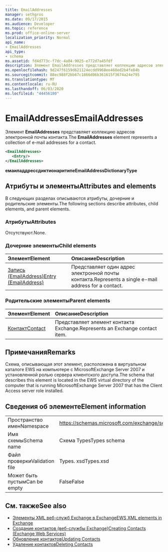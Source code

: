 ```yaml
---
title: EmailAddresses
manager: sethgros
ms.date: 09/17/2015
ms.audience: Developer
ms.topic: reference
ms.prod: office-online-server
localization_priority: Normal
api_name:
- EmailAddresses
api_type:
- schema
ms.assetid: fd4d773c-f7dc-4a04-9025-e772d7a45fdf
description: Элемент EmailAddresses представляет коллекцию адресов электронной почты контакта.
ms.openlocfilehash: 9d247f6159d621124ecdd9968ee468ed2b4fe84b
ms.sourcegitcommit: 88ec988f2bb67c1866d06b361615f3674a24e795
ms.translationtype: MT
ms.contentlocale: ru-RU
ms.lasthandoff: 06/03/2020
ms.locfileid: "44456180"
---
```

# <a name="emailaddresses"></a><span data-ttu-id="11db9-103">EmailAddresses</span><span class="sxs-lookup"><span data-stu-id="11db9-103">EmailAddresses</span></span>

<span data-ttu-id="11db9-104">Элемент **EmailAddresses** представляет коллекцию адресов электронной почты контакта.</span><span class="sxs-lookup"><span data-stu-id="11db9-104">The **EmailAddresses** element represents a collection of e-mail addresses for a contact.</span></span> 
  
```xml
<EmailAddresses>
   <Entry/>
</EmailAddresses>
```

 <span data-ttu-id="11db9-105">**емаиладдрессдиктионаритипе**</span><span class="sxs-lookup"><span data-stu-id="11db9-105">**EmailAddressDictionaryType**</span></span>
## <a name="attributes-and-elements"></a><span data-ttu-id="11db9-106">Атрибуты и элементы</span><span class="sxs-lookup"><span data-stu-id="11db9-106">Attributes and elements</span></span>

<span data-ttu-id="11db9-107">В следующих разделах описываются атрибуты, дочерние и родительские элементы.</span><span class="sxs-lookup"><span data-stu-id="11db9-107">The following sections describe attributes, child elements, and parent elements.</span></span>
  
### <a name="attributes"></a><span data-ttu-id="11db9-108">Атрибуты</span><span class="sxs-lookup"><span data-stu-id="11db9-108">Attributes</span></span>

<span data-ttu-id="11db9-109">Отсутствуют.</span><span class="sxs-lookup"><span data-stu-id="11db9-109">None.</span></span>
  
### <a name="child-elements"></a><span data-ttu-id="11db9-110">Дочерние элементы</span><span class="sxs-lookup"><span data-stu-id="11db9-110">Child elements</span></span>

|<span data-ttu-id="11db9-111">**Элемент**</span><span class="sxs-lookup"><span data-stu-id="11db9-111">**Element**</span></span>|<span data-ttu-id="11db9-112">**Описание**</span><span class="sxs-lookup"><span data-stu-id="11db9-112">**Description**</span></span>|
|:-----|:-----|
|[<span data-ttu-id="11db9-113">Запись (EmailAddress)</span><span class="sxs-lookup"><span data-stu-id="11db9-113">Entry (EmailAddress)</span></span>](entry-emailaddress.md) <br/> |<span data-ttu-id="11db9-114">Представляет один адрес электронной почты контакта.</span><span class="sxs-lookup"><span data-stu-id="11db9-114">Represents a single e-mail address for a contact.</span></span>  <br/> |
   
### <a name="parent-elements"></a><span data-ttu-id="11db9-115">Родительские элементы</span><span class="sxs-lookup"><span data-stu-id="11db9-115">Parent elements</span></span>

|<span data-ttu-id="11db9-116">**Элемент**</span><span class="sxs-lookup"><span data-stu-id="11db9-116">**Element**</span></span>|<span data-ttu-id="11db9-117">**Описание**</span><span class="sxs-lookup"><span data-stu-id="11db9-117">**Description**</span></span>|
|:-----|:-----|
|[<span data-ttu-id="11db9-118">Контакт</span><span class="sxs-lookup"><span data-stu-id="11db9-118">Contact</span></span>](contact.md) <br/> |<span data-ttu-id="11db9-119">Представляет элемент контакта Exchange.</span><span class="sxs-lookup"><span data-stu-id="11db9-119">Represents an Exchange contact item.</span></span>  <br/> |
   
## <a name="remarks"></a><span data-ttu-id="11db9-120">Примечания</span><span class="sxs-lookup"><span data-stu-id="11db9-120">Remarks</span></span>

<span data-ttu-id="11db9-121">Схема, описывающая этот элемент, расположена в виртуальном каталоге EWS на компьютере с MicrosoftExchange Server 2007 и установленной ролью сервера клиентского доступа.</span><span class="sxs-lookup"><span data-stu-id="11db9-121">The schema that describes this element is located in the EWS virtual directory of the computer that is running MicrosoftExchange Server 2007 that has the Client Access server role installed.</span></span>
  
## <a name="element-information"></a><span data-ttu-id="11db9-122">Сведения об элементе</span><span class="sxs-lookup"><span data-stu-id="11db9-122">Element information</span></span>

|||
|:-----|:-----|
|<span data-ttu-id="11db9-123">Пространство имен</span><span class="sxs-lookup"><span data-stu-id="11db9-123">Namespace</span></span>  <br/> |https://schemas.microsoft.com/exchange/services/2006/types  <br/> |
|<span data-ttu-id="11db9-124">Имя схемы</span><span class="sxs-lookup"><span data-stu-id="11db9-124">Schema name</span></span>  <br/> |<span data-ttu-id="11db9-125">Схема Types</span><span class="sxs-lookup"><span data-stu-id="11db9-125">Types schema</span></span>  <br/> |
|<span data-ttu-id="11db9-126">Файл проверки</span><span class="sxs-lookup"><span data-stu-id="11db9-126">Validation file</span></span>  <br/> |<span data-ttu-id="11db9-127">Types. xsd</span><span class="sxs-lookup"><span data-stu-id="11db9-127">Types.xsd</span></span>  <br/> |
|<span data-ttu-id="11db9-128">Может быть пустым</span><span class="sxs-lookup"><span data-stu-id="11db9-128">Can be empty</span></span>  <br/> |<span data-ttu-id="11db9-129">False</span><span class="sxs-lookup"><span data-stu-id="11db9-129">False</span></span>  <br/> |
   
## <a name="see-also"></a><span data-ttu-id="11db9-130">См. также</span><span class="sxs-lookup"><span data-stu-id="11db9-130">See also</span></span>

- [<span data-ttu-id="11db9-131">Элементы XML веб-служб Exchange в Exchange</span><span class="sxs-lookup"><span data-stu-id="11db9-131">EWS XML elements in Exchange</span></span>](ews-xml-elements-in-exchange.md)
- [<span data-ttu-id="11db9-132">Создание контактов (веб-службы Exchange)</span><span class="sxs-lookup"><span data-stu-id="11db9-132">Creating Contacts (Exchange Web Services)</span></span>](https://msdn.microsoft.com/library/4845917e-70d1-481c-bbd7-011ec6571789%28Office.15%29.aspx) 
- [<span data-ttu-id="11db9-133">Обновление контактов</span><span class="sxs-lookup"><span data-stu-id="11db9-133">Updating Contacts</span></span>](https://msdn.microsoft.com/library/9a865953-b94a-4229-b632-2dee433314be%28Office.15%29.aspx) 
- [<span data-ttu-id="11db9-134">Удаление контактов</span><span class="sxs-lookup"><span data-stu-id="11db9-134">Deleting Contacts</span></span>](https://msdn.microsoft.com/library/fcc3dc84-cd3e-455e-a1a7-ae6921c9b588%28Office.15%29.aspx)

